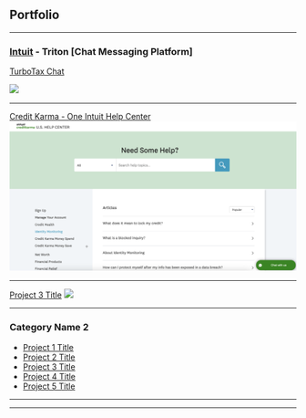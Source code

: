 ## Portfolio

---

### [Intuit](https://www.intuit.com/) - Triton [Chat Messaging Platform]

[TurboTax Chat](https://turbotax.intuit.com/lp/ppc/1271?srqs=null&cid=ppc_gg_b_stan_all_na_Brand-BrandTT-BrandTTTTLAssistCPANearMePreparerProSpecialist-Exact_ty23-bu2-sb183_687935142471_142950094519_kwd-411008949271&srid=CjwKCAiAuYuvBhApEiwAzq_Yia4CTODHhJbVN9Ou6_y9Hj0jNaDbeRtlMuXOEXg6K8QK7QtDMw5XgRoCuLEQAvD_BwE&targetid=kwd-411008949271&skw=turbotax%20live%20expert&adid=687935142471&ven=gg&gad_source=1&gclid=CjwKCAiAuYuvBhApEiwAzq_Yia4CTODHhJbVN9Ou6_y9Hj0jNaDbeRtlMuXOEXg6K8QK7QtDMw5XgRoCuLEQAvD_BwE&gclsrc=aw.ds)
<!--//TODO: convert .mov to gif and upload here: https://www.veed.io/edit/201d967d-dd37-448a-81dd-262a1ce92ae7/video -->
<img src="images/dummy_thumbnail.jpg?raw=true"/>

---
[Credit Karma - One Intuit Help Center](https://support.creditkarma.com/s/)
<img src="images/creditkarma.png?raw=true"/>

---
[Project 3 Title](http://example.com/)
<img src="images/dummy_thumbnail.jpg?raw=true"/>

---

### Category Name 2

- [Project 1 Title](http://example.com/)
- [Project 2 Title](http://example.com/)
- [Project 3 Title](http://example.com/)
- [Project 4 Title](http://example.com/)
- [Project 5 Title](http://example.com/)

---




---


